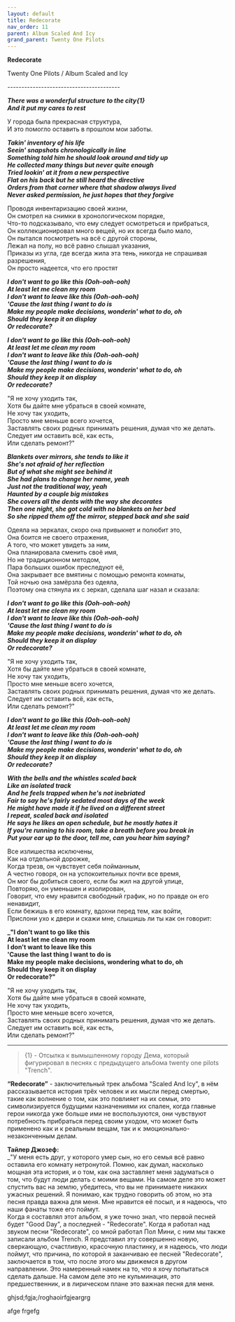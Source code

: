 ```yaml
---  
layout: default  
title: Redecorate  
nav_order: 11  
parent: Album Scaled And Icy  
grand_parent: Twenty One Pilots  
---  
```


**Redecorate**
<p>
Twenty One Pilots / Album Scaled and Icy  
</p>  
----------------------------------------

**_There was a wonderful structure to the city{1}  
And it put my cares to rest_**  
  
У города была прекрасная структура,  
И это помогло оставить в прошлом мои заботы.  

**_Takin' inventory of his life     
Seein' snapshots chronologically in line  
Something told him he should look around and tidy up  
He collected many things but never quite enough  
Tried lookin' at it from a new perspective  
Flat on his back but he still heard the directive  
Orders from that corner where that shadow always lived  
Never asked permission, he just hopes that they forgive_**  

Проводя инвентаризацию своей жизни,  
Он cмотрел на снимки в хронологическом порядке,  
Что-то подсказывало, что ему следует осмотреться и прибраться,  
Он коллекционировал много вещей, но их всегда было мало,  
Он пытался посмотреть на всё с другой стороны,  
Лежал на полу, но всё равно слышал указания,  
Приказы из угла, где всегда жила эта тень, никогда не спрашивая разрешения,  
Он просто надеется, что его простят  

**_I don't want to go like this (Ooh-ooh-ooh)  
At least let me clean my room  
I don't want to leave like this (Ooh-ooh-ooh)  
'Cause the last thing I want to do is  
Make my people make decisions, wonderin' what to do, oh  
Should they keep it on display  
Or redecorate?_**  

**_I don't want to go like this (Ooh-ooh-ooh)  
At least let me clean my room  
I don't want to leave like this (Ooh-ooh-ooh)  
'Cause the last thing I want to do is  
Make my people make decisions, wonderin' what to do, oh  
Should they keep it on display  
Or redecorate?_**  


"Я не хочу уходить так,  
Хотя бы дайте мне убраться в своей комнате,  
Не хочу так уходить,  
Просто мне меньше всего хочется,  
Заставлять своих родных принимать решения, думая что же делать.  
Следует им оставить всё, как есть,  
Или сделать ремонт?"  

**_Blankets over mirrors, she tends to like it  
She's not afraid of her reflection  
But of what she might see behind it  
She had plans to change her name, yeah  
Just not the traditional way, yeah    
Haunted by a couple big mistakes  
She covers all the dents with the way she decorates  
Then one night, she got cold with no blankets on her bed  
So she ripped them off the mirror, stepped back and she said_**  

Одеяла на зеркалах, скоро она привыкнет и полюбит это,  
Она боится не своего отражения,  
А того, что может увидеть за ним,  
Она планировала сменить своё имя,  
Но не традиционном методом,  
Пара больших ошибок преследуют её,  
Она закрывает все вмятины с помощью ремонта комнаты,  
Той ночью она замёрзла без одеяла,  
Поэтому она стянула их с зеркал, сделала шаг назал и сказала:  

**_I don't want to go like this (Ooh-ooh-ooh)  
At least let me clean my room  
I don't want to leave like this (Ooh-ooh-ooh)  
'Cause the last thing I want to do is  
Make my people make decisions, wonderin' what to do, oh  
Should they keep it on display  
Or redecorate?_**  

"Я не хочу уходить так,  
Хотя бы дайте мне убраться в своей комнате,  
Не хочу так уходить,  
Просто мне меньше всего хочется,  
Заставлять своих родных принимать решения, думая что же делать.  
Следует им оставить всё, как есть,  
Или сделать ремонт?"  

**_I don't want to go like this (Ooh-ooh-ooh)  
At least let me clean my room  
I don't want to leave like this (Ooh-ooh-ooh)  
'Cause the last thing I want to do is  
Make my people make decisions, wonderin' what to do, oh  
Should they keep it on display  
Or redecorate?_**  

**_With the bells and the whistles scaled back  
Like an isolated track  
And he feels trapped when he's not inebriated  
Fair to say he's fairly sedated most days of the week  
He might have made it if he lived on a different street  
I repeat, scaled back and isolated  
He says he likes an open schedule, but he mostly hates it  
If you're running to his room, take a breath before you break in  
Put your ear up to the door, tell me, can you hear him saying?_**  

Все излишества исключены,  
Как на отдельной дорожке,  
Когда трезв, он чувствует себя пойманным,  
А честно говоря, он на успокоительных почти все время,  
Он мог бы добиться своего, если бы жил на другой улице,  
Повторяю, он уменьшен и изолирован,  
Говорит, что ему нравится свободный график, но по правде он его ненавидит,  
Если бежишь в его комнату, вдохни перед тем, как войти,  
Прислони ухо к двери и скажи мне, слышишь ли ты как он говорит:  

**_"I don't want to go like this  
At least let me clean my room  
I don't want to leave like this  
'Cause the last thing I want to do is  
Make my people make decisions, wondering what to do, oh  
Should they keep it on display  
Or redecorate?"**  

"Я не хочу уходить так,  
Хотя бы дайте мне убраться в своей комнате,  
Не хочу так уходить,  
Просто мне меньше всего хочется,  
Заставлять своих родных принимать решения, думая что же делать.  
Следует им оставить всё, как есть,  
Или сделать ремонт?"  
- - -

> {1} - Отсылка к вымышленному городу Дема, который фигурировал в песнях с предыдущего альбома twenty one pilots "Trench".  

**“Redecorate”** - заключительный трек альбома "Scaled And Icy", в нём рассказывается история трёх человек и их мысли перед смертью, такие как волнение о том, как это повлияет на их семьи, это символизируется будущими назначениями их спален, когда главные герои никогда уже больше ими не воспользуются, они чувствуют потребность прибраться перед своим уходом, что может быть применено как и к реальным вещам, так и к эмоционально-незаконченным делам.  
   
**Тайлер Джозеф:**  
_"У меня есть друг, у которого умер сын, но его семья всё равно оставила его комнату нетронутой. Помню, как думал, насколько мощная эта история, и о том, как она заставляет меня задуматься о том, что будут люди делать с моими вещами. На самом деле это может спустить вас на землю, убедитесь, что вы не принимаете никаких ужасных решений. Я понимаю, как трудно говорить об этом, но эта песня правда важна для меня. Мне нравится её посыл, и я надеюсь, что наши фанаты тоже его поймут.  
Когда я составлял этот альбом, я уже точно знал, что первой песней будет "Good Day", а последней - "Redecorate". Когда я работал над звуком песни "Redecorate", со мной работал Пол Мини, с ним мы также записали альбом Trench. Я представил эту совершенно новую, сверкающую, счастливую, красочную пластинку, и я надеюсь, что люди поймут, что причина, по которой я заканчиваю ее песней "Redecorate", заключается в том, что после этого мы движемся в другом направлении. Это намеренный намек на то, что я хочу попытаться сделать дальше. На самом деле это не кульминация, это предшественник, и в лирическом плане это важная песня для меня.

ghjsd;fgja;/roghaoirfgjeargrg




afge
frgefg
